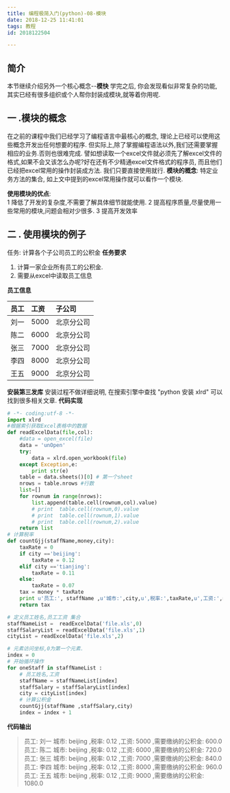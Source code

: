 ```yaml
---
title: 编程极简入门(python)-08-模块
date: 2018-12-25 11:41:01
tags: 教程
id: 2018122504

---
```

## 简介
本节继续介绍另外一个核心概念--**模快**
学完之后, 你会发现看似非常复杂的功能,其实已经有很多组织或个人帮你封装成模块,就等着你用呢.

<!-- more -->

## 一 .模块的概念
在之前的课程中我们已经学习了编程语言中最核心的概念, 理论上已经可以使用这些概念开发出任何想要的程序. 但实际上,除了掌握编程语法以外,我们还需要掌握相应的业务.否则也很难完成. 譬如想读取一个excel文件就必须先了解excel文件的格式,如果不会又该怎么办呢?好在还有不少精通excel文件格式的程序员, 而且他们已经把excel常用的操作封装成方法.  我们只要直接使用就行.
**模块的概念**: 
特定业务方法的集合, 如上文中提到的excel常用操作就可以看作一个模块.

**使用模块的优点**:  
1 降低了开发的复杂度,不需要了解具体细节就能使用.
2 提高程序质量,尽量使用一些常用的模块,问题会相对少很多.
3 提高开发效率    

## 二 . 使用模块的例子
任务: 计算各个子公司员工的公积金
**任务要求**   
1. 计算一家企业所有员工的公积金.
2. 需要从excel中读取员工信息 

**员工信息**

|员工|工资|子公司|
|:--|:--|:--|
| 刘一| 5000| 北京分公司 |
| 陈二| 6000 |  北京分公司 |
| 张三| 7000 |  北京分公司 |
|李四| 8000 |  北京分公司 |
| 王五| 9000 |  北京分公司 |

**安装第三发库**
安装过程不做详细说明, 在搜索引擎中查找 "python 安装 xlrd" 可以找到很多相关文章.
**代码实现**
```python
# -*- coding:utf-8 -*-
import xlrd
#根据索引获取Excel表格中的数据  
def readExcelData(file,col):
    #data = open_excel(file)
    data = 'unOpen'
    try:
        data = xlrd.open_workbook(file)  
    except Exception,e:
        print str(e)
    table = data.sheets()[0] # 第一个sheet
    nrows = table.nrows #行数
    list=[]
    for rownum in range(nrows):
        list.append(table.cell(rownum,col).value)
        # print  table.cell(rownum,0).value
        # print  table.cell(rownum,1).value
        # print  table.cell(rownum,2).value
    return list
# 计算税率
def countGjj(staffName,money,city):
    taxRate = 0  
    if city =='beijing':
        taxRate = 0.12 
    elif city =='tianjing':
        taxRate = 0.11 
    else:
        taxRate = 0.07
    tax = money * taxRate
    print u'员工:', staffName ,u'城市:',city,u',税率:',taxRate,u',工资:',money,u',需要缴纳的公积金:',tax 
    return tax

# 定义员工姓名,员工工资 集合
staffNameList =  readExcelData('file.xls',0) 
staffSalaryList = readExcelData('file.xls',1)
cityList = readExcelData('file.xls',2) 

# 元素访问坐标,0为第一个元素.
index = 0 
# 开始循环操作
for oneStaff in staffNameList :
    # 员工姓名,工资
    staffName = staffNameList[index]
    staffSalary = staffSalaryList[index]
    city = cityList[index]
    # 计算公积金
    countGjj(staffName ,staffSalary,city)
    index = index + 1
```

**代码输出**
>员工: 刘一 城市: beijing ,税率: 0.12 ,工资: 5000 ,需要缴纳的公积金: 600.0
员工: 陈二 城市: beijing ,税率: 0.12 ,工资: 6000 ,需要缴纳的公积金: 720.0
员工: 张三 城市: beijing ,税率: 0.12 ,工资: 7000 ,需要缴纳的公积金: 840.0
员工: 李四 城市: beijing ,税率: 0.12 ,工资: 8000 ,需要缴纳的公积金: 960.0
员工: 王五 城市: beijing ,税率: 0.12 ,工资: 9000 ,需要缴纳的公积金: 1080.0